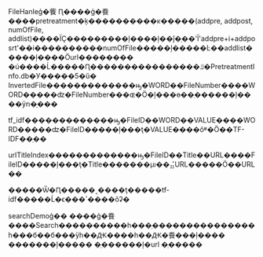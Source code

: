 FileHanleģ�飺
Ԥ����ģ�飬����pretreatment�ķ����������ĸ�����(addpre, addpost, numOfFile, addlist)����ΪҪ���������ļ����ļ��ĵ�ַ��ʽΪ'addpre+i+addposrt'��i����������numOfFile�����ļ�����Ŀ��addlist�����ļ����Ӧurl��������
�ú����Ĺ�����Ԥ����������������ݿ�PretreatmentInfo.db�У�����5�ű�
InvertedFile�������������ԣ�WORD��FileNumber����WORD�����ʣ�FileNumber���ɶ�Ӧ�ļ���ɵ��ַ������ļ����ÿո�ָ���

tf_idf�������������ԣ�FileID��WORD��VALUE����WORD�����ʣ�FileID�����ļ���ţ�VALUE����ôʶ�Ӧ��TF-IDF��ֵ��

urlTitleIndex�������������ԣ�FileID��Title��URL����FileID�����ļ���ţ�Title�������µı��⣬URL�����Ӧ��URL��

�����Ѿ�Ԥ�����˱����ţ�����tf-idf�����Ĺ�ϵ���ٴ����ôʡ�


searchDemoģ��
����ģ�飬����Search����������һ���ַ���������������һ���б��б���ÿһ��Ԫ����һ��Ԫ�飬���ļ���� �������ļ����� �ַ������ļ�url �ַ�����